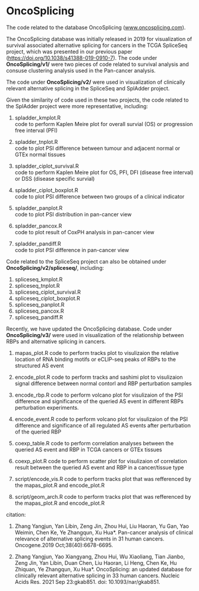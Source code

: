 # OncoSplicing

The code related to the database OncoSplicing (www.oncosplicing.com).

The OncoSplicing database was initially released in 2019 for visualization of survival associated alternative splicing for cancers in the TCGA SpliceSeq project, which was presented in our previous paper (https://doi.org/10.1038/s41388-019-0910-7). The code under **OncoSplicing/v1/** were two pieces of code related to survival analysis and consuse clustering analysis used in the Pan-cancer analysis. 

The code under **OncoSplicing/v2/** were used in visualization of clinically relevant alternative splicing in the SpliceSeq and SplAdder project.

Given the similarity of code used in these two projects, the code related to the SplAdder project were more representative, including:
1. spladder_kmplot.R  
  code to perform Kaplen Meire plot for overall survial (OS) or progression free interval (PFI) 

2. spladder_tnplot.R  
  code to plot PSI difference between tumour and adjacent normal or GTEx normal tissues       

3. spladder_ciplot_survival.R   
  code to perform Kaplen Meire plot for OS, PFI, DFI (disease free interval) or DSS (disease specific survial)

4. spladder_ciplot_boxplot.R  
  code to plot PSI difference between two groups of a clinical indicator 

5. spladder_panplot.R   
  code to plot PSI distribution in pan-cancer view       

6. spladder_pancox.R  
  code to plot result of CoxPH analysis in pan-cancer view 

7. spladder_pandiff.R  
  code to plot PSI difference in pan-cancer view 


Code related to the SpliceSeq project can also be obtained under **OncoSplicing/v2/spliceseq/**, including:
1. spliceseq_kmplot.R
2. spliceseq_tnplot.R
3. spliceseq_ciplot_survival.R
4. spliceseq_ciplot_boxplot.R
5. spliceseq_panplot.R
6. spliceseq_pancox.R
7. spliceseq_pandiff.R



Recently, we have updated the OncoSplicing database. Code under **OncoSplicing/v3/** were used in visualization of the relationship between RBPs and alternative splicing in cancers.
1. mapas_plot.R
    code to perform tracks plot to visulizaion the relative location of RNA binding motifs or eCLIP-seq peaks 
    of RBPs to the structured AS event
   
2. encode_plot.R
    code to perform tracks and sashimi plot to visulizaion signal difference between normal contorl and RBP 
    perturbation samples
   
3. encode_rbp.R
    code to perform volcano plot for visulizaion of the PSI difference and significance of the queried AS event 
    in different RBPs perturbation experiments.
   
4. encode_event.R
    code to perform volcano plot for visulizaion of  the PSI difference and significance of all regulated AS 
    events after perturbation of the queried RBP
   
5. coexp_table.R
     code to perform correlation analyses between the queried AS event and RBP in TCGA cancers or GTEx tissues
   
6. coexp_plot.R
     code to perform scatter plot for visulizaion of correlation result between the queried AS event and RBP in 
     a cancer/tissue type
    
7. script/encode_vis.R
     code to perform tracks plot that was refferenced by the mapas_plot.R and encode_plot.R
    
8. script/geom_arch.R
     code to perform tracks plot that was refferenced by the mapas_plot.R and encode_plot.R



citation:

1. Zhang Yangjun, Yan Libin, Zeng Jin, Zhou Hui, Liu Haoran, Yu Gan, Yao Weimin, Chen Ke, Ye Zhangqun, Xu Hua*. Pan-cancer analysis of clinical relevance of alternative splicing events in 31 human cancers. Oncogene.2019 Oct;38(40):6678-6695. 

2. Zhang Yangjun, Yao Xiangyang, Zhou Hui, Wu Xiaoliang, Tian Jianbo, Zeng Jin, Yan Libin, Duan Chen, Liu Haoran, Li Heng, Chen Ke, Hu Zhiquan, Ye Zhangqun, Xu Hua*. OncoSplicing: an updated database for clinically relevant alternative splicing in 33 human cancers. Nucleic Acids Res. 2021 Sep 23:gkab851. doi: 10.1093/nar/gkab851.
